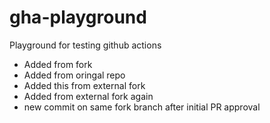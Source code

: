 # gha-playground
Playground for testing github actions

- Added from fork 
- Added from oringal repo
- Added this from external fork
- Added from external fork again
- new commit on same fork branch after initial PR approval
